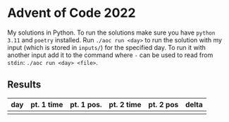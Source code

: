 # Advent of Code 2022

My solutions in Python. To run the solutions make sure you have `python 3.11` and `poetry` installed. Run `./aoc run <day>` to run the solution with my input (which is stored in `inputs/`) for the specified day. To run it with another input add it to the command where `-` can be used to read from `stdin`: `./aoc run <day> <file>`.

## Results

| day | pt. 1 time | pt. 1 pos. | pt. 2 time | pt. 2 pos | delta |
| --: | ---------: | ---------: | ---------: | --------: | ----: |
|     |            |            |            |           |       |
